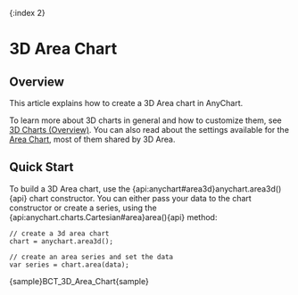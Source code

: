 {:index 2}
# 3D Area Chart

## Overview

This article explains how to create a 3D Area chart in AnyChart.

To learn more about 3D charts in general and how to customize them, see [3D Charts (Overview)](Overview). You can also read about the settings available for the [Area Chart](../Area_Chart), most of them shared by 3D Area.

## Quick Start

To build a 3D Area chart, use the {api:anychart#area3d}anychart.area3d(){api} chart constructor. You can either pass your data to the chart constructor or create a series, using the {api:anychart.charts.Cartesian#area}area(){api} method:

```
// create a 3d area chart
chart = anychart.area3d();

// create an area series and set the data
var series = chart.area(data);
```

{sample}BCT\_3D\_Area\_Chart{sample}